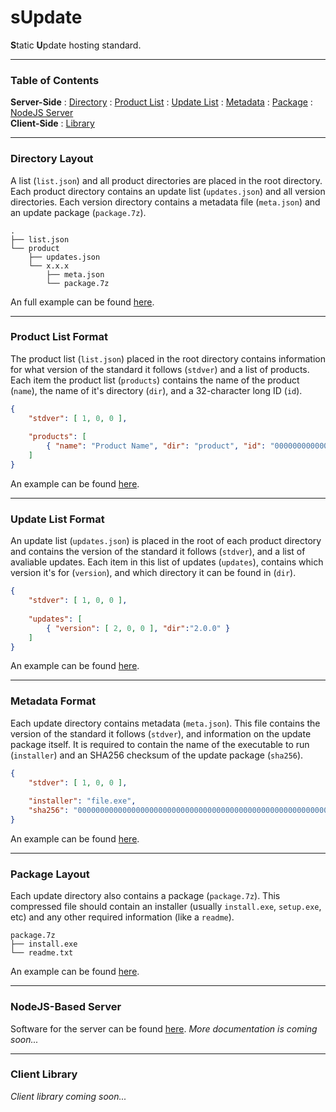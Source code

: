 # sUpdate
**S**tatic **U**pdate hosting standard.

---

### Table of Contents
**Server-Side** : [Directory](#directory-layout) : [Product List](#product-list-format) : [Update List](#update-list-format) : [Metadata](#metadata-format) : [Package](#package-layout) : [NodeJS Server](#nodejs-based-server) <br>
**Client-Side** : [Library](#client-library)

---

### Directory Layout
A list (`list.json`) and all product directories are placed in the root directory. Each product directory contains an update list (`updates.json`) and all version directories. Each version directory contains a metadata file (`meta.json`) and an update package (`package.7z`).
```none
.
├── list.json
└── product
    ├── updates.json
    └── x.x.x
        ├── meta.json
        └── package.7z
```
An full example can be found [here](example).

---

### Product List Format
The product list (`list.json`) placed in the root directory contains information for what version of the standard it follows (`stdver`) and a list of products. Each item the product list (`products`) contains the name of the product (`name`), the name of it's directory (`dir`), and a 32-character long ID (`id`).
```json
{
    "stdver": [ 1, 0, 0 ],
    
    "products": [
        { "name": "Product Name", "dir": "product", "id": "00000000000000000000000000000000" }
    ]
}
```
An example can be found [here](example/list.json).

---

### Update List Format
An update list (`updates.json`) is placed in the root of each product directory and contains the version of the standard it follows (`stdver`), and a list of avaliable updates. Each item in this list of updates (`updates`), contains which version it's for (`version`), and which directory it can be found in (`dir`).
```json
{
    "stdver": [ 1, 0, 0 ],
    
    "updates": [
        { "version": [ 2, 0, 0 ], "dir":"2.0.0" }
    ]
}
```
An example can be found [here](example/speedcrunch/updates.json).

---

### Metadata Format
Each update directory contains metadata (`meta.json`). This file contains the version of the standard it follows (`stdver`), and information on the update package itself. It is required to contain the name of the executable to run (`installer`) and an SHA256 checksum of the update package (`sha256`).
```json
{
    "stdver": [ 1, 0, 0 ],
    
    "installer": "file.exe",
    "sha256": "0000000000000000000000000000000000000000000000000000000000000000"
}
```
An example can be found [here](example/npp/7.7.1/meta.json).

---

### Package Layout
Each update directory also contains a package (`package.7z`). This compressed file should contain an installer (usually `install.exe`, `setup.exe`, etc) and any other required information (like a `readme`).
```none
package.7z
├── install.exe
└── readme.txt
```
An example can be found [here](example/lmms/1.2.0/package.7z).

---

### NodeJS-Based Server
Software for the server can be found [here](node-server). *More documentation is coming soon...*

---

### Client Library
*Client library coming soon...*
